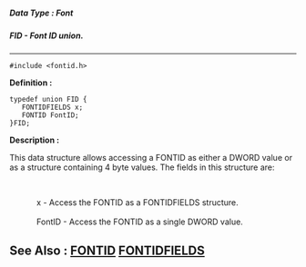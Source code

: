 ##### Data Type : Font
##### FID - Font ID union.
---
```
#include <fontid.h>
```

**Definition :**
```
typedef union FID {
   FONTIDFIELDS x;
   FONTID FontID;
}FID;
```

**Description :**

This data structure allows accessing a FONTID as either a DWORD value or as a structure containing 4 byte values.  The fields in this structure are:
<ul><br>

<ul>x - Access the FONTID as a FONTIDFIELDS structure.<br>
<br>
FontID - Access the FONTID as a single DWORD value.</ul>
</ul>



**See Also :**
[FONTID](/domino-c-api-docs/reference/Data/FONTID)
[FONTIDFIELDS](/domino-c-api-docs/reference/Data/FONTIDFIELDS)
---
